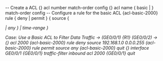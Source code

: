 -- Create a ACL
{} acl number <acl-number> match-order config
{} acl name <acl-name> { basic | <acl-number> } match-order config
-- Configure a rule for the basic ACL
{acl-basic-2000} rule <rule-id> { deny | permit } { source { <address> <wildcard> | any } | time-range <time-name> }

Case: Use a Basic ACL to Filter Data Traffic
-> (GE0/0/1) {R1} (GE0/0/2) ->
{} acl 2000
{acl-basic-2000} rule deny source 192.168.1.0 0.0.0.255
{acl-basic-2000} rule permit source any
{acl-basic-2000} quit
{} interface GE0/0/1
{GE0/0/1} traffic-filter inbound acl 2000
{GE0/0/1} quit